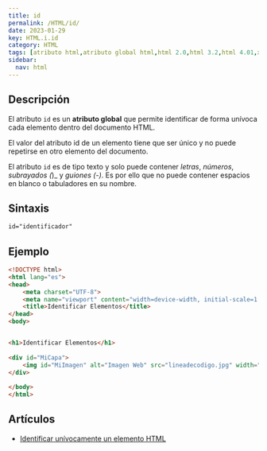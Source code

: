 ```yaml
---
title: id
permalink: /HTML/id/
date: 2023-01-29
key: HTML.i.id
category: HTML
tags: [atributo html,atributo global html,html 2.0,html 3.2,html 4.01,xhtml 1.0,xhtml 1.1,html 5,html 5.1,html 5.2]
sidebar:
  nav: html
---
```


## **Descripción**


El atributo `id` es un **atributo global** que permite identificar de forma unívoca cada elemento dentro del documento HTML.


El valor del atributo id de un elemento tiene que ser único y no puede repetirse en otro elemento del documento. 


El atributo `id` es de tipo texto y solo puede contener _letras_, _números_, _subrayados (_)_ y _guiones (-)_. Es por ello que no puede contener espacios en blanco o tabuladores en su nombre.


## **Sintaxis**


```html
id="identificador"
```


## **Ejemplo**


```html
<!DOCTYPE html>
<html lang="es">
<head>
    <meta charset="UTF-8">
    <meta name="viewport" content="width=device-width, initial-scale=1.0">
    <title>Identificar Elementos</title>
</head>
<body>


<h1>Identificar Elementos</h1>
        
<div id="MiCapa">
    <img id="MiImagen" alt="Imagen Web" src="lineadecodigo.jpg" width="100" height="200"/>
</div>
    
</body>
</html>
```


## Artículos

- [Identificar unívocamente un elemento HTML](https://lineadecodigo.com/html/identificar-univocamente-un-elemento-html/)
